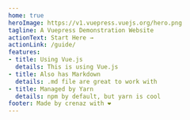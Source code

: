 ```yaml
---
home: true
heroImage: https://v1.vuepress.vuejs.org/hero.png
tagline: A Vuepress Demonstration Website
actionText: Start Here →
actionLink: /guide/
features:
- title: Using Vue.js
  details: This is using Vue.js
- title: Also has Markdown
  details: .md file are great to work with
- title: Managed by Yarn
  details: npm by default, but yarn is cool
footer: Made by crenaz with ❤️
---
```


